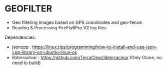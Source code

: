 # GEOFILTER
- Geo filtering Images based on GPS coordinates and geo-fence.
- Reading & Processing FireFly6Pro V2 log files

Dependencies:
- jsoncpp : https://linux.tips/programming/how-to-install-and-use-json-cpp-library-on-ubuntu-linux-os
- libterraclear : https://github.com/TerraClear/libterraclear  (Only Clone, no need to build)